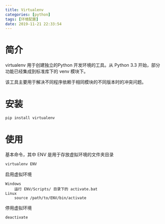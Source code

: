 ```yaml
---
title: Virtualenv
categories: [python]
tags: [环境配置]
date: 2019-11-21 22:33:54
---
```

# 简介
virtualenv 用于创建独立的Python 开发环境的工具。从 Python 3.3 开始，部分功能已经集成到标准库下的 venv 模块下。

该工具主要用于解决不同程序依赖于相同模块的不同版本时的冲突问题。
# 安装
```sh
pip install virtualenv
```
# 使用
基本命令，其中 ENV 是用于存放虚拟环境的文件夹目录
```sh
virtualenv ENV
```

启用虚拟环境
```text
Windows 
    运行 ENV/Scripts/ 目录下的 activate.bat
Linux
    source /path/to/ENV/bin/activate
```

停用虚拟环境
```text
deactivate
```